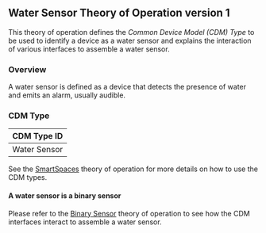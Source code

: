 ## Water Sensor Theory of Operation version 1

This theory of operation defines the _Common Device Model (CDM) Type_ to be used to identify a device as a water sensor and explains the interaction of
various interfaces to assemble a water sensor.

### Overview

A water sensor is defined as a device that detects the presence of water and emits an alarm, usually audible.

### CDM Type

|  CDM Type ID  |
| ------------- |
| Water Sensor  |

See the [SmartSpaces](/org.alljoyn.SmartSpaces/theory-of-operation-v2) theory of operation for more details on how to use the CDM types.

#### A water sensor is a binary sensor

Please refer to the [Binary Sensor](binary-sensor-theory-of-operation-v1) theory of operation to see how the CDM interfaces interact to assemble
a water sensor.